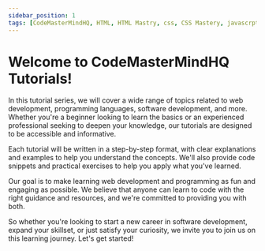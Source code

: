 ```yaml
---
sidebar_position: 1
tags: [CodeMasterMindHQ, HTML, HTML Mastry, css, CSS Mastery, javascrpt, JavaScript Mastery, js, react, jsx, node, dsa, data structures and algorithnms, node, mongoDB]
---
```


# Welcome to CodeMasterMindHQ Tutorials! 

<!-- <img src="https://raw.githubusercontent.com/aemmadi/aemmadi/master/wave.gif" width="50px" height="50px"></img>  -->


In this tutorial series, we will cover a wide range of topics related to web development, programming languages, software development, and more. Whether you're a beginner looking to learn the basics or an experienced professional seeking to deepen your knowledge, our tutorials are designed to be accessible and informative.

Each tutorial will be written in a step-by-step format, with clear explanations and examples to help you understand the concepts. We'll also provide code snippets and practical exercises to help you apply what you've learned.

Our goal is to make learning web development and programming as fun and engaging as possible. We believe that anyone can learn to code with the right guidance and resources, and we're committed to providing you with both.

So whether you're looking to start a new career in software development, expand your skillset, or just satisfy your curiosity, we invite you to join us on this learning journey. Let's get started!
